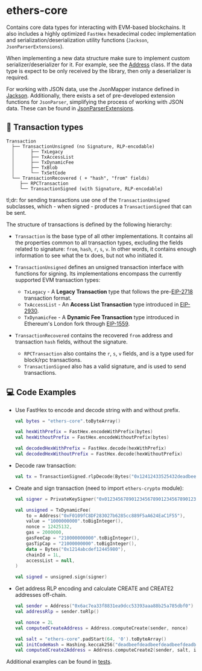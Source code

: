 # ethers-core

Contains core data types for interacting with EVM-based blockchains. It also includes a highly optimized `FastHex`
hexadecimal codec implementation and serialization/deserialization utility
functions (`Jackson`, `JsonParserExtensions`).

When implementing a new data structure make sure to implement custom serializer/deserializer for it. For example, see
the [Address](src/main/kotlin/io/ethers/core/types/Address.kt) class. If the data type is expect to be
only received by the library, then only a deserializer is required.

For working with JSON data, use the JsonMapper instance defined in [Jackson](src/main/kotlin/io/ethers/core/Jackson.kt).
Additionally, there exists a set of pre-developed extension functions for `JsonParser`, simplifying the process of
working with JSON data. These can be found
in [JsonParserExtensions](src/main/kotlin/io/ethers/core/JsonParserExtensions.kt).

## 🧱 Transaction types

```
Transaction
  ├── TransactionUnsigned (no Signature, RLP-encodable)
  │      ├── TxLegacy
  │      ├── TxAccessList
  │      ├── TxDynamicFee
  │      ├── TxBlob
  │      └── TxSetCode
  └── TransactionRecovered ( + "hash", "from" fields)
     ├── RPCTransaction
     └── TransactionSigned (with Signature, RLP-encodable)
```

tl;dr: for sending transactions use one of the `TransactionUnsigned` subclasses, which - when signed - produces
a `TransactionSigned` that can be sent.

The structure of transactions is defined by the following hierarchy:

- `Transaction` is the base type of all other implementations. It contains all the properties common to all
  transaction types, excluding the fields related to signature: `from`, `hash`, `r`, `s`, `v`. In other words, it
  contains enough information to see what the tx does, but not who initiated it.

- `TransactionUnsigned` defines an unsigned transaction interface with functions for signing. Its
  implementations encompass the currently supported EVM transaction types:

    - `TxLegacy` - A **Legacy Transaction** type that follows the
      pre-[EIP-2718](https://eips.ethereum.org/EIPS/eip-2718)
      transaction format.
    - `TxAccessList` - An **Access List Transaction** type introduced
      in [EIP-2930](https://eips.ethereum.org/EIPS/eip-2930).
    - `TxDynamicFee` - A **Dynamic Fee Transaction** type introduced in Ethereum's London fork
      through [EIP-1559](https://github.com/ethereum/EIPs/blob/master/EIPS/eip-1559.md).

- `TransactionRecovered` contains the recovered `from` address and transaction `hash` fields, without the signature.

    - `RPCTransaction` also contains the `r`, `s`, `v` fields, and is a type used for block/rpc transactions.
    - `TransactionSigned` also has a valid signature, and is used to send transactions.

## 💻 Code Examples

- Use FastHex to encode and decode string with and without prefix.

    ```kotlin
    val bytes = "ethers-core".toByteArray()
    
    val hexWithPrefix = FastHex.encodeWithPrefix(bytes)
    val hexWithoutPrefix = FastHex.encodeWithoutPrefix(bytes)
    
    val decodedHexWithPrefix = FastHex.decode(hexWithPrefix)
    val decodedHexWithoutPrefix = FastHex.decode(hexWithoutPrefix)
    ```
- Decode raw transaction:

    ```kotlin
    val tx = TransactionSigned.rlpDecode(Bytes("0x12412433525432deadbeef").value)
    ```

- Create and sign transaction (need to import `ethers-crypto` module):

    ```kotlin
    val signer = PrivateKeySigner("0x0123456789012345678901234567890123456789012345678901234567890123")
    
    val unsigned = TxDynamicFee(
        to = Address("0xF0109fC8DF283027b6285cc889F5aA624EaC1F55"),
        value = "1000000000".toBigInteger(),
        nonce = 12425132,
        gas = 2000000,
        gasFeeCap = "210000000000".toBigInteger(),
        gasTipCap = "21000000000".toBigInteger(),
        data = Bytes("0x1214abcdef12445980"),
        chainId = 1L,
        accessList = null,
    )
    
    val signed = unsigned.sign(signer)
    ```

- Get address RLP encoding and calculate CREATE and CREATE2 addresses off-chain.

    ```kotlin
    val sender = Address("0x6ac7ea33f8831ea9dcc53393aaa88b25a785dbf0")
    val addressRlp = sender.toRlp()
    
    val nonce = 2L
    val computedCreateAddress = Address.computeCreate(sender, nonce)
    
    val salt = "ethers-core".padStart(64, '0').toByteArray()
    val initCodeHash = Hashing.keccak256("deadbeefdeadbeefdeadbeefdeadbeefdeadbeefdeadbeefdeadbeefdeadabcd".hexToByteArray())
    val computedCreate2Address = Address.computeCreate2(sender, salt, initCodeHash)
    ```

Additional examples can be found in [tests](src/test/kotlin/io/ethers/core).

